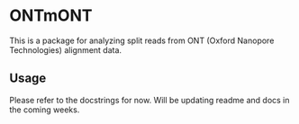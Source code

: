 # ONTmONT
This is a package for analyzing split reads from ONT (Oxford Nanopore Technologies) alignment data. 

## Usage
Please refer to the docstrings for now. Will be updating readme and docs in the coming weeks.
